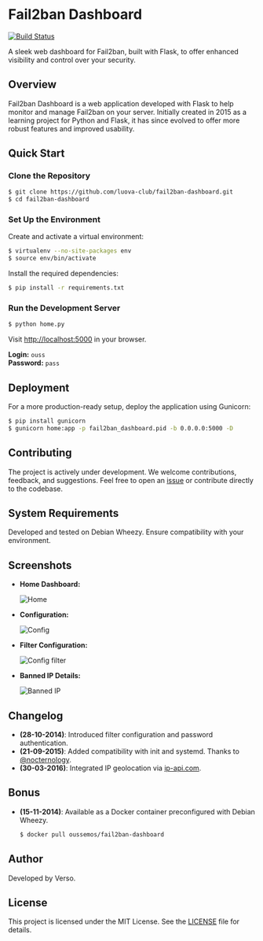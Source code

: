 # Fail2ban Dashboard

[![Build Status](https://travis-ci.org/luova-club/fail2ban-dashboard.svg?branch=master)](https://travis-ci.org/luova-club/fail2ban-dashboard)

A sleek web dashboard for Fail2ban, built with Flask, to offer enhanced visibility and control over your security.

## Overview

Fail2ban Dashboard is a web application developed with Flask to help monitor and manage Fail2ban on your server. Initially created in 2015 as a learning project for Python and Flask, it has since evolved to offer more robust features and improved usability.

## Quick Start

### Clone the Repository

```bash
$ git clone https://github.com/luova-club/fail2ban-dashboard.git
$ cd fail2ban-dashboard
```

### Set Up the Environment

Create and activate a virtual environment:

```bash
$ virtualenv --no-site-packages env
$ source env/bin/activate
```

Install the required dependencies:

```bash
$ pip install -r requirements.txt
```

### Run the Development Server

```bash
$ python home.py
```

Visit [http://localhost:5000](http://localhost:5000) in your browser.

**Login:** `ouss`  
**Password:** `pass`

## Deployment

For a more production-ready setup, deploy the application using Gunicorn:

```bash
$ pip install gunicorn
$ gunicorn home:app -p fail2ban_dashboard.pid -b 0.0.0.0:5000 -D
```

## Contributing

The project is actively under development. We welcome contributions, feedback, and suggestions. Feel free to open an [issue](https://github.com/luova-club/fail2ban-dashboard/issues) or contribute directly to the codebase.

## System Requirements

Developed and tested on Debian Wheezy. Ensure compatibility with your environment.

## Screenshots

- **Home Dashboard:**

  ![Home](docs/screenshots/home.png)

- **Configuration:**

  ![Config](docs/screenshots/config.png)

- **Filter Configuration:**

  ![Config filter](docs/screenshots/configure_filter.PNG)

- **Banned IP Details:**

  ![Banned IP](docs/screenshots/get_country1.PNG)

## Changelog

- **(28-10-2014)**: Introduced filter configuration and password authentication.
- **(21-09-2015)**: Added compatibility with init and systemd. Thanks to [@nocternology](https://github.com/nocternology).
- **(30-03-2016)**: Integrated IP geolocation via [ip-api.com](http://ip-api.com/json/).

## Bonus

- **(15-11-2014)**: Available as a Docker container preconfigured with Debian Wheezy.

  ```bash
  $ docker pull oussemos/fail2ban-dashboard
  ```

## Author

Developed by Verso.

## License

This project is licensed under the MIT License. See the [LICENSE](LICENSE) file for details.
